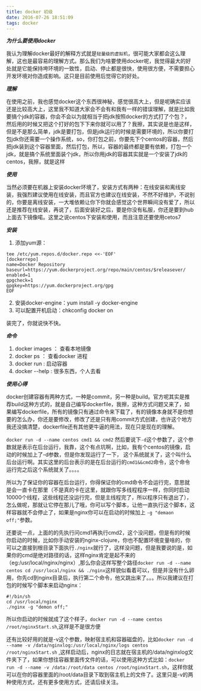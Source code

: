 ```yaml
---
title: docker 初级
date: 2016-07-26 18:51:09
tags: docker
---
```


***为什么要使用docker***

我认为理解docker最好的解释方式就是``轻量级的虚拟机``，很可能大家都会这么理解，这也是最容易的理解方式。那么我们为啥要使用docker呢，我觉得最大的好处就是它能保持垮环境的一致性，启动、停止都是很快，使用很方便，不需要担心开发环境对你造成影响。这只是目前使用后觉得它的好处。

***理解***

在使用之前，我也感觉docker这个东西很神秘，感觉很高大上，但是呢确实应该还是比较高大上，这里我不知道大家会不会有和我有一样的错误理解，就是比如我要搞个jdk的容器，你会不会以为就相当于把jdk按照docker的方式打了个包？，然后用的时候又把这个打好的包下下来你就可以用了？我擦，其实说是也是这样，但是不是那么简单，jdk是要打包，但是jdk运行的时候是需要环境的，所以你要打包jdk你还需要一个操作系统，so，你打包之前，你要先下个centos的容器，然后把jdk装到这个容器里面，然后打包，所以，容器的最终都是要有依赖，打包一个jdk，就是搞个系统里面装个jdk，所以你用jdk的容器其实就是一个安装了jdk的centos，我擦，就是这样
<!--more-->

***使用***

当然必须要在机器上安装docker环境了，安装方式有两种：在线安装和离线安装，我强烈建议使用在线安装，而且官方也建议在线安装，不然不好维护，不说别的，你要是离线安装，一大堆依赖让你下你就会感觉这个世界瞬间没有爱了，所以还是推荐在线安装，再说了，后面安装好之后，要是你没有私服，你还是要到hub上面去下镜像喏。这里之说centos下安装和使用，而且注意还要使用cetos7

***安装***
1. 添加yum源：
```shell
tee /etc/yum.repos.d/docker.repo <<-'EOF'
[dockerrepo]
name=Docker Repository
baseurl=https://yum.dockerproject.org/repo/main/centos/$releasever/
enabled=1
gpgcheck=1
gpgkey=https://yum.dockerproject.org/gpg
EOF
```
2. 安装docker-engine：yum install -y docker-engine
3. 可以配置开机启动：chkconfig docker on

装完了，你就说快不快。

***命令***

1. docker images ： 查看本地镜像
2. docker ps ： 查看docker 进程
3. docker run : 启动容器
4. docker --help : 很多东西，个人去看

***使用心得***

docker创建容器有两种方式，一种是commit，另一种是build。官方呢其实是推荐build这种方式的，就是自己编写dockerfile，我擦，这种方式问题又来了，如果编写dockerfile，所有的镜像只有通过命令来下载了，有的镜像本身就不是你想要的怎么办，你还是要修改，修改了还是只有用commit方式创建，也许这个地方我还没搞清楚，dockerfile还有其他更牛逼的用法，现在只是现在的理解。

``docker run -d --name centos cmd1 && cmd2``
然后要说下``-d``这个参数了，这个参数就是表示在后台运行，我靠，这个有点坑啊，比如，我有个centos的镜像，启动的时候加上了-d参数，但是你发现运行了一下， 这个系统就关了，这个叫什么后台运行啊。其实这里的后台表示的是在后台运行的``cmd1&&cmd2``命令，这个命令运行完之后这个系统就关了。。。。

所以为了保证你的容器在后台运行，你得保证你的cmd命令不会运行完，意思就是会一直卡在那里（不是真的卡在这里，就跟你写多线程程序一样，你同时启动10000个线程，这些线程还没运行完，但是主线程完了，所以程序只有退出了），怎么做呢，那就让它停在那儿了哦，你可以写个脚本，让他一直执行这个脚本，这样容器就不会停止了，如果是nginx你可以在启动的时候加上 ``-g "demaon off;"``参数。

还要说一点，上面的的先执行问cmd1再执行cmd2，这个没问题，但是有的时候你启动的时候，比如你手动安装的nginx-clojure，你也不配置环境变量啥的，你可以之直接到根目录下面执行``./nginx``就行了，这样没问题，但是我要说的是，如果你的cmd是绝对路径的话，这样nginx肯定是起不来的（eg:/usr/local/nginx/nginx）,那么你会这样写整个路径``docker run -d --name centos cd /usr/local/nginx && ./nginx``这样貌似看着可以，但是并没有什么卵用，你先cd到nginx目录后，执行第二个命令，他又跳出来了。。。所以我建议在打包的时候写个脚本来启动nginx：
```shell
#!/bin/sh
cd /usr/local/nginx
./nginx -g "demon off;" 
```
所以你启动的时候就成了这个样子，``docker run -d --name centos /root/nginxStart.sh``,这样是不是很方便

还有比较好用的就是-v这个参数，映射宿主机和容器磁盘的，比如``docker run -d --name -v /data/nginxlog:/usr/local/nginx/logs centos /root/nginxStart.sh`` ,这样启动后，nginx的日志就在宿主机的/data/nginxlog文件夹下了，如果你想往容器里面传文件的话，可以使用这种方式比如：``docker run -d --name -v /data:/root/data centos /root/nginxStart.sh``，这样你就可以在你的容器里面的/root/data目录下取到宿主机上的文件了。这里只是-v的两种使用方式，还有更多使用方式，还请后续关注。